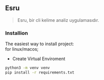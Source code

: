 ## Esru

>Esru, bir cli kelime analiz uygulamasıdır.

### Installion
The easiest way to install project:
</br>
for linux/macos;

- Create Virtual Enviroment
```bash
python3 -m venv venv
pip install -r requirements.txt

```
